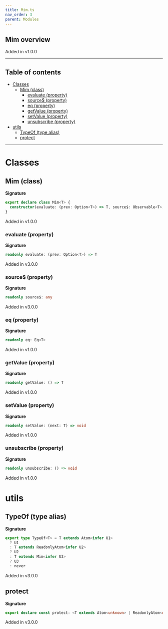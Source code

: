 ```yaml
---
title: Mim.ts
nav_order: 3
parent: Modules
---
```


## Mim overview

Added in v1.0.0

---

<h2 class="text-delta">Table of contents</h2>

- [Classes](#classes)
  - [Mim (class)](#mim-class)
    - [evaluate (property)](#evaluate-property)
    - [source$ (property)](#source-property)
    - [eq (property)](#eq-property)
    - [getValue (property)](#getvalue-property)
    - [setValue (property)](#setvalue-property)
    - [unsubscribe (property)](#unsubscribe-property)
- [utils](#utils)
  - [TypeOf (type alias)](#typeof-type-alias)
  - [protect](#protect)

---

# Classes

## Mim (class)

**Signature**

```ts
export declare class Mim<T> {
  constructor(evaluate: (prev: Option<T>) => T, source$: Observable<T>, eq: Eq<T>)
}
```

Added in v1.0.0

### evaluate (property)

**Signature**

```ts
readonly evaluate: (prev: Option<T>) => T
```

Added in v3.0.0

### source$ (property)

**Signature**

```ts
readonly source$: any
```

Added in v3.0.0

### eq (property)

**Signature**

```ts
readonly eq: Eq<T>
```

Added in v1.0.0

### getValue (property)

**Signature**

```ts
readonly getValue: () => T
```

Added in v1.0.0

### setValue (property)

**Signature**

```ts
readonly setValue: (next: T) => void
```

Added in v1.0.0

### unsubscribe (property)

**Signature**

```ts
readonly unsubscribe: () => void
```

Added in v1.0.0

# utils

## TypeOf (type alias)

**Signature**

```ts
export type TypeOf<T> = T extends Atom<infer U1>
  ? U1
  : T extends ReadonlyAtom<infer U2>
  ? U2
  : T extends Mim<infer U3>
  ? U3
  : never
```

Added in v3.0.0

## protect

**Signature**

```ts
export declare const protect: <T extends Atom<unknown> | ReadonlyAtom<unknown>>(a: T) => T & Mim<TypeOf<T>>
```

Added in v3.0.0
